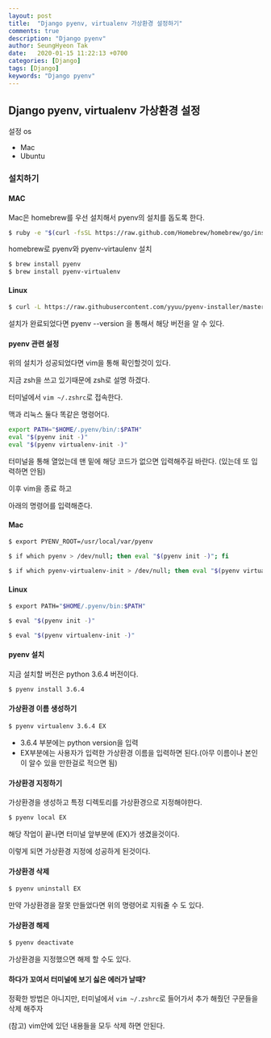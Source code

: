 ```yaml
---
layout: post
title:  "Django pyenv, virtualenv 가상환경 설정하기"
comments: true
description: "Django pyenv"
author: SeungHyeon Tak
date:   2020-01-15 11:22:13 +0700
categories: [Django]
tags: [Django]
keywords: "Django pyenv"
---
```

## Django pyenv, virtualenv 가상환경 설정

설정 os 

* Mac
* Ubuntu

### 설치하기

#### MAC

Mac은 homebrew를 우선 설치해서 pyenv의 설치를 돕도록 한다.

```bash
$ ruby -e "$(curl -fsSL https://raw.github.com/Homebrew/homebrew/go/install)”
```

homebrew로 pyenv와 pyenv-virtaulenv 설치

```bash
$ brew install pyenv
$ brew install pyenv-virtualenv
```

#### Linux

```bash
$ curl -L https://raw.githubusercontent.com/yyuu/pyenv-installer/master/bin/pyenv-installer | bash
```

설치가 완료되었다면 pyenv --version 을 통해서 해당 버전을 알 수 있다.


#### pyenv 관련 설정

위의 설치가 성공되었다면 vim을 통해 확인할것이 있다.

지금 zsh을 쓰고 있기때문에 zsh로 설명 하겠다.

터미널에서 `vim ~/.zshrc`로 접속한다.

맥과 리눅스 둘다 똑같은 명령어다.

```bash
export PATH="$HOME/.pyenv/bin/:$PATH"
eval "$(pyenv init -)"
eval "$(pyenv virtualenv-init -)"
```

터미널을 통해 열었는데 맨 밑에 해당 코드가 없으면 입력해주길 바란다. (있는데 또 입력하면 안됨)

이후 vim을 종료 하고

아래의 명령어를 입력해준다.

#### Mac

```bash
$ export PYENV_ROOT=/usr/local/var/pyenv

$ if which pyenv > /dev/null; then eval "$(pyenv init -)"; fi

$ if which pyenv-virtualenv-init > /dev/null; then eval "$(pyenv virtualenv-init -)"; fi
```

#### Linux

```bash
$ export PATH="$HOME/.pyenv/bin:$PATH"

$ eval "$(pyenv init -)"

$ eval "$(pyenv virtualenv-init -)"
```

#### pyenv 설치

지금 설치할 버전은 python 3.6.4 버전이다.

```bash
$ pyenv install 3.6.4
```

#### 가상환경 이름 생성하기

```bash
$ pyenv virtualenv 3.6.4 EX
```

* 3.6.4 부분에는 python version을 입력
* EX부분에는 사용자가 입력한 가상환경 이름을 입력하면 된다.(아무 이름이나 본인이 알수 있을 만한걸로 적으면 됨)

#### 가상환경 지정하기

가상환경을 생성하고 특정 디렉토리를 가상환경으로 지정해야한다.

```bash
$ pyenv local EX
```

해당 작업이 끝나면 터미널 앞부분에 (EX)가 생겼을것이다.

이렇게 되면 가상환경 지정에 성공하게 된것이다.

#### 가상환경 삭제

```bash
$ pyenv uninstall EX
```

만약 가상환경을 잘못 만들었다면 위의 명령어로 지워줄 수 도 있다.

#### 가상환경 해제

```bash
$ pyenv deactivate
```

가상환경을 지정했으면 해제 할 수도 있다.

#### 하다가 꼬여서 터미널에 보기 싫은 에러가 날때?

정확한 방법은 아니지만, 터미널에서 `vim ~/.zshrc`로 들어가서 추가 해줬던 구문들을 삭제 해주자

(참고) vim안에 있던 내용들을 모두 삭제 하면 안된다.
